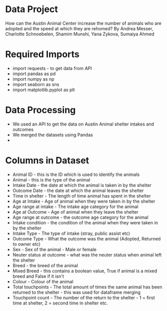 # Data Project
How can the Austin Animal Center increase the number of animals who are adopted and the speed at which they are rehomed?
By Andrea Messer, Charlotte Schnoebelen, Shamim Munshi, Yana Zykova, Sumaiya Ahmed

# Required Imports
* import requests - to get data from API
* import pandas as pd
* import numpy as np
* import seaborn as sns 
* import matplotlib.pyplot as plt 

# Data Processing
* We used an API to get the data on Austin Animal shelter intakes and outcomes
* We merged the datasets using Pandas
* 
  

# Columns in Dataset
* Animal ID - this is the ID which is used to identify the animals
* Animal - this is the type of the animal
* Intake Date - the date at which the animal is taken in by the shelter
* Outcome Date - the date at which the animal leaves the shelter
* Time in shelter - The length of time animal has spent in the shelter
* Age at Intake - Age of animal when they were taken in by the shelter
* Age range at intake - The intake age category for the animal
* Age at Outcome - Age of animal when they leave the shelter
* Age range at outcome - the outcome age category for the animal
* Intake condition - the condition of the animal when they were taken in by the shelter
* Intake Type - The type of intake (stray, public assist etc)
* Outcome Type - What the outcome was the animal (Adopted, Returned to owner etc)
* Sex - Sex of the animal - Male or female
* Neuter status at outcome - what was the neuter status when animal left the shelter
* Breed - the breed of the animal
* Mixed Breed - this contains a boolean value, True if animal is a mixed breed and False if it isn't
* Colour - Colour of the animal
* Total touchpoints - The total amount of times the same animal has been returned to the shelter - this was used for dataframe merging
* Touchpoint count - The number of the return to the shelter - 1 = first time at shelter, 2 = second time in shelter etc. 





